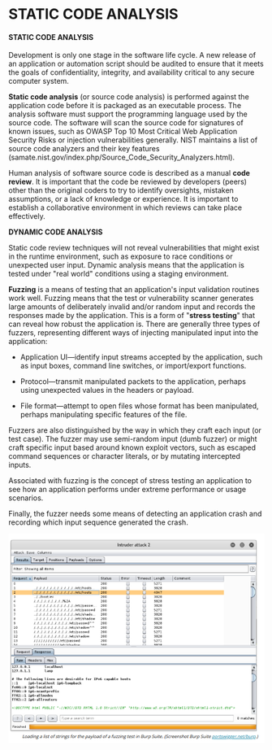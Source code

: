 # STATIC CODE ANALYSIS

#### STATIC CODE ANALYSIS

Development is only one stage in the software life cycle. A new release of an application or automation script should be audited to ensure that it meets the goals of confidentiality, integrity, and availability critical to any secure computer system.

**Static code analysis** (or source code analysis) is performed against the application code before it is packaged as an executable process. The analysis software must support the programming language used by the source code. The software will scan the source code for signatures of known issues, such as OWASP Top 10 Most Critical Web Application Security Risks or injection vulnerabilities generally. NIST maintains a list of source code analyzers and their key features (samate.nist.gov/index.php/Source\_Code\_Security\_Analyzers.html).

Human analysis of software source code is described as a manual **code review**. It is important that the code be reviewed by developers (peers) other than the original coders to try to identify oversights, mistaken assumptions, or a lack of knowledge or experience. It is important to establish a collaborative environment in which reviews can take place effectively.

**DYNAMIC CODE ANALYSIS**  

Static code review techniques will not reveal vulnerabilities that might exist in the runtime environment, such as exposure to race conditions or unexpected user input. Dynamic analysis means that the application is tested under "real world" conditions using a staging environment.

**Fuzzing** is a means of testing that an application's input validation routines work well. Fuzzing means that the test or vulnerability scanner generates large amounts of deliberately invalid and/or random input and records the responses made by the application. This is a form of "**stress testing**" that can reveal how robust the application is. There are generally three types of fuzzers, representing different ways of injecting manipulated input into the application:

  
-   Application UI—identify input streams accepted by the application, such as input boxes, command line switches, or import/export functions.
  
-   Protocol—transmit manipulated packets to the application, perhaps using unexpected values in the headers or payload.
  
-   File format—attempt to open files whose format has been manipulated, perhaps manipulating specific features of the file.
  

Fuzzers are also distinguished by the way in which they craft each input (or test case). The fuzzer may use semi-random input (dumb fuzzer) or might craft specific input based around known exploit vectors, such as escaped command sequences or character literals, or by mutating intercepted inputs.

Associated with fuzzing is the concept of stress testing an application to see how an application performs under extreme performance or usage scenarios.

Finally, the fuzzer needs some means of detecting an application crash and recording which input sequence generated the crash.

![](./img/burp.png)